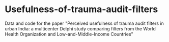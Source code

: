 # Usefulness-of-trauma-audit-filters
Data and code for the paper "Perceived usefulness of trauma audit filters in urban India: a multicenter Delphi study comparing filters from the World Health Organization and Low-and-Middle-Income Countries"
